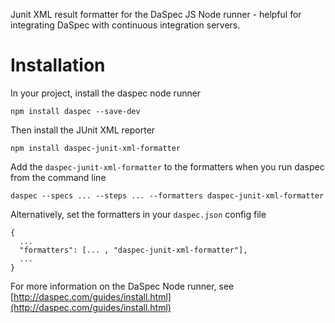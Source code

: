 Junit XML result formatter for the DaSpec JS Node runner - helpful for integrating DaSpec with continuous integration servers.

# Installation

In your project, install the daspec node runner

    npm install daspec --save-dev

Then install the JUnit XML reporter
    
    npm install daspec-junit-xml-formatter

Add the `daspec-junit-xml-formatter` to the formatters when you run daspec from the command line

    daspec --specs ... --steps ... --formatters daspec-junit-xml-formatter

Alternatively, set the formatters in your `daspec.json` config file

    {
      ...
      "formatters": [... , "daspec-junit-xml-formatter"],
      ...
    }
    

For more information on the DaSpec Node runner, see [http://daspec.com/guides/install.html](http://daspec.com/guides/install.html)
